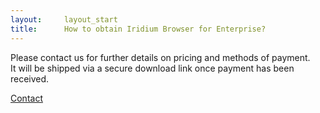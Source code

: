 ```yaml
---
layout:		layout_start
title:		How to obtain Iridium Browser for Enterprise?
---
```

Please contact us for further details on pricing and methods of payment.    
It will be shipped via a secure download link once payment has been received.   

<a href="mailto:{{ site.email | encode_email }}?subject=Iridium Browser Enterprise - website contact" class="button wht icon fa-envelope" title="contact us">Contact</a>